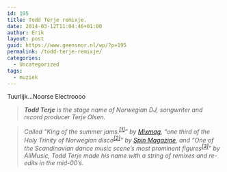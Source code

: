 ```yaml
---
id: 195
title: Todd Terje remixje.
date: 2014-03-12T11:04:46+01:00
author: Erik
layout: post
guid: https://www.geensnor.nl/wp/?p=195
permalink: /todd-terje-remixje/
categories:
  - Uncategorized
tags:
  - muziek
---
```

Tuurlijk&#8230;Noorse Electroooo

> _**Todd Terje** is the stage name of Norwegian DJ, songwriter and record producer Terje Olsen._

> _Called &#8220;King of the summer jams.<sup id="cite_ref-mixmag_1-0"><a href="https://en.wikipedia.org/wiki/Todd_Terje#cite_note-mixmag-1">[1]</a></sup>&#8221; by [Mixmag](https://en.wikipedia.org/wiki/Mixmag "Mixmag"), &#8220;one third of the Holy Trinity of Norwegian disco<sup id="cite_ref-spin_2-0"><a href="https://en.wikipedia.org/wiki/Todd_Terje#cite_note-spin-2">[2]</a></sup>&#8221; by [Spin Magazine](https://en.wikipedia.org/wiki/Spin_(magazine) "Spin (magazine)"), and &#8220;One of the Scandinavian dance music scene&#8217;s most prominent figures<sup id="cite_ref-all_music_3-0"><a href="https://en.wikipedia.org/wiki/Todd_Terje#cite_note-all_music-3">[3]</a></sup>&#8221; by AllMusic, Todd Terje made his name with a string of remixes and re-edits in the mid-00&#8217;s._